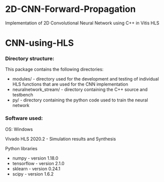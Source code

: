 # 2D-CNN-Forward-Propagation
Implementation of 2D Convolutional Neural Network using C++ in Vitis HLS 
# CNN-using-HLS

### Directory structure: ###
  This package contains the following directories:
   *   modules/ - directory used for the development and testing of individual HLS functions that are used for the CNN implementation
   *   neuralnetwork_stream/   - directory containing the C++ source and testbench
   *   py/        - directory containing the python code used to train the neural network

### Software used: ###

OS: Windows 

Vivado HLS 2020.2 - Simulation results and Synthesis

Python libraries
   *   numpy - version 1.18.0
   *   tensorflow - version 2.1.0
   *   sklearn - version 0.24.1
   *   scipy - version 1.6.2

